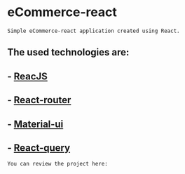 # eCommerce-react
```
Simple eCommerce-react application created using React.

```
## The used technologies are:

## - [ReacJS](https://reactjs.org/)
## - [React-router](https://reacttraining.com/react-router/web/guides/quick-start)
## - [Material-ui](https://material-ui.com/)
## - [React-query](https://tanstack.com/query/v4/docs/overview)


```
You can review the project here:
```